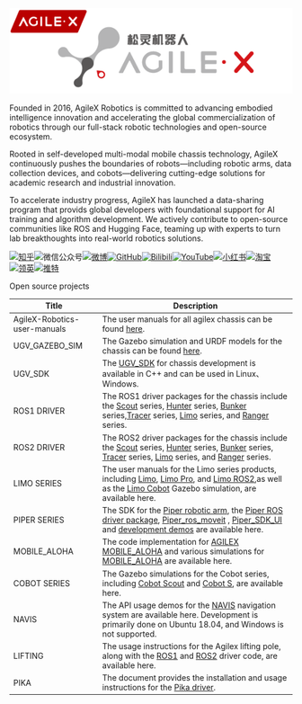 ![](agilex.png)

Founded in 2016, AgileX Robotics is committed to advancing embodied intelligence innovation and accelerating the global commercialization of robotics through our full-stack robotic technologies and open-source ecosystem.

Rooted in self-developed multi-modal mobile chassis technology, AgileX continuously pushes the boundaries of robots—including robotic arms, data collection devices, and cobots—delivering cutting-edge solutions for academic research and industrial innovation.

To accelerate industry progress, AgileX has launched a data-sharing program that provids global developers with foundational support for AI training and algorithm development. We actively contribute to open-source communities like ROS and Hugging Face, teaming up with experts to turn lab breakthoughts into real-world robotics solutions.

[![知乎](https://img.shields.io/badge/知乎-white?logo=zhihu)](https://www.zhihu.com/org/song-ling-ji-qi-ren)![微信公众号](https://img.shields.io/badge/微信公众号-white?logo=wechat)[![微博](https://img.shields.io/badge/微博-white?logo=weibo)](https://weibo.com/u/7311624175)[![GitHub](https://img.shields.io/badge/GitHub-grey?logo=github)](https://github.com/agilexrobotics)[![Bilibili](https://img.shields.io/badge/Bilibili-grey?logo=bilibili)](https://space.bilibili.com/484123810)[![YouTube](https://img.shields.io/badge/YouTube-red?logo=YouTube)](https://www.youtube.com/@agilexrobotics)[![小红书](https://img.shields.io/badge/小红书-white?logo=xiaohongshu)](https://www.xiaohongshu.com/user/profile/5fd385e60000000001009ab6?xhsshare=CopyLink&appuid=5fd385e60000000001009ab6&apptime=1730103733&share_id=8272233c894240eca6836320a67176e2)[![淘宝](https://img.shields.io/badge/淘宝-white?logo=taobao)](https://shop425844649.taobao.com/?spm=a230r.7195193.1997079397.2.27387f41nC65Wl)[![领英](https://img.shields.io/badge/领英-blue?logo=linkedin)](https://www.linkedin.com/company/agilexrobotics/)[![推特](https://img.shields.io/badge/推特-blue?logo=X)](https://x.com/AgilexRobotics)



Open source projects

| Title                        | Description                                                  |
| ---------------------------- | ------------------------------------------------------------ |
| AgileX-Robotics-user-manuals | The user manuals for all agilex chassis can be found [here](https://global.agilex.ai/pages/manual). |
| UGV_GAZEBO_SIM               | The Gazebo simulation and URDF models for the chassis can be found [here](https://github.com/agilexrobotics/ugv_gazebo_sim). |
| UGV_SDK                      | The [UGV_SDK](https://github.com/agilexrobotics/ugv_sdk) for chassis development is available in C++ and can be used in Linux、Windows. |
| ROS1 DRIVER                  | The ROS1 driver packages for the chassis include the [Scout](https://github.com/agilexrobotics/scout_ros) series, [Hunter](https://github.com/agilexrobotics/hunter_ros) series, [Bunker](https://github.com/agilexrobotics/bunker_ros) series,[Tracer](https://github.com/agilexrobotics/tracer_ros) series, [Limo](https://github.com/agilexrobotics/limo_ros) series, and [Ranger](https://github.com/agilexrobotics/ranger_ros) series. |
| ROS2 DRIVER                  | The ROS2 driver packages for the chassis include the [Scout](https://github.com/agilexrobotics/scout_ros2) series, [Hunter](https://github.com/agilexrobotics/hunter_ros2) series, [Bunker](https://github.com/agilexrobotics/bunker_ros2) series, [Tracer](https://github.com/agilexrobotics/tracer_ros2) series, [Limo](https://github.com/agilexrobotics/limo_ros2) series, and [Ranger](https://github.com/agilexrobotics/ranger_ros2) series. |
| LIMO SERIES                  | The user manuals for the Limo series products, including [Limo](https://github.com/agilexrobotics/limo-doc), [Limo Pro](https://github.com/agilexrobotics/limo_pro_doc), and [Limo ROS2](https://github.com/agilexrobotics/limo_ros2_doc),as well as the [Limo Cobot](https://github.com/agilexrobotics/limo_cobot_sim) Gazebo simulation, are available here. |
| PIPER SERIES                 | The SDK for the [Piper robotic arm](https://github.com/agilexrobotics/piper_sdk), the [Piper ROS driver package](https://github.com/agilexrobotics/Piper_ros), [Piper_ros_moveit](https://github.com/agilexrobotics/Piper_ros_moveit) , [Piper_SDK_UI](https://github.com/agilexrobotics/Piper_sdk_ui) and [development demos](https://github.com/agilexrobotics/piper_sdk_demo) are available here. |
| MOBILE_ALOHA                 | The code implementation for [AGILEX MOBILE_ALOHA](https://github.com/agilexrobotics/mobile-aloha) and various simulations for [MOBILE_ALOHA](https://github.com/agilexrobotics/mobile_aloha_sim) are available here. |
| COBOT SERIES                 | The Gazebo simulations for the Cobot series, including [Cobot Scout](https://github.com/agilexrobotics/scout_cobot_sim) and [Cobot S](https://github.com/agilexrobotics/cobot_s_sim), are available here. |
| NAVIS                        | The API usage demos for the [NAVIS](https://github.com/agilexrobotics/Navis) navigation system are available here. Development is primarily done on Ubuntu 18.04, and Windows is not supported. |
| LIFTING                      | The usage instructions for the Agilex lifting pole, along with the [ROS1](https://github.com/agilexrobotics/lifting_ws) and [ROS2](https://github.com/agilexrobotics/lifting_ws_ros2) driver code, are available here. |
| PIKA                         | The document provides the installation and usage instructions for the [Pika driver](https://github.com/agilexrobotics/pika_ros/tree/master). |
























































